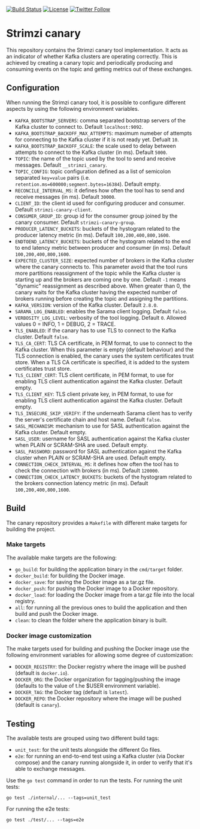 [![Build Status](https://dev.azure.com/cncf/strimzi/_apis/build/status/canary?branchName=main)](https://dev.azure.com/cncf/strimzi/_build/latest?definitionId=42&branchName=main)
[![License](https://img.shields.io/badge/license-Apache--2.0-blue.svg)](http://www.apache.org/licenses/LICENSE-2.0)
[![Twitter Follow](https://img.shields.io/twitter/follow/strimziio.svg?style=social&label=Follow&style=for-the-badge)](https://twitter.com/strimziio)

# Strimzi canary

This repository contains the Strimzi canary tool implementation.
It acts as an indicator of whether Kafka clusters are operating correctly.
This is achieved by creating a canary topic and periodically producing and consuming events on the topic and getting metrics out of these exchanges.

## Configuration

When running the Strimzi canary tool, it is possible to configure different aspects by using the following environment variables.

* `KAFKA_BOOTSTRAP_SERVERS`: comma separated bootstrap servers of the Kafka cluster to connect to. Default `localhost:9092`.
* `KAFKA_BOOTSTRAP_BACKOFF_MAX_ATTEMPTS`: maximum numeber of attempts for connecting to the Kafka cluster if it is not ready yet. Defualt `10`.
* `KAFKA_BOOTSTRAP_BACKOFF_SCALE`: the scale used to delay between attempts to connect to the Kafka cluster (in ms). Default `5000`.
* `TOPIC`: the name of the topic used by the tool to send and receive messages. Default `__strimzi_canary`.
* `TOPIC_CONFIG`: topic configuration defined as a list of semicolon separated `key=value` pairs (i.e. `retention.ms=600000;segment.bytes=16384`). Default empty.
* `RECONCILE_INTERVAL_MS`: it defines how often the tool has to send and receive messages (in ms). Default `30000`.
* `CLIENT_ID`: the client id used for configuring producer and consumer. Default `strimzi-canary-client`.
* `CONSUMER_GROUP_ID`: group id for the consumer group joined by the canary consumer. Default `strimzi-canary-group`.
* `PRODUCER_LATENCY_BUCKETS`: buckets of the hystogram related to the producer latency metric (in ms). Default `100,200,400,800,1600`.
* `ENDTOEND_LATENCY_BUCKETS`: buckets of the hystogram related to the end to end latency metric between producer and consumer (in ms). Default `100,200,400,800,1600`.
* `EXPECTED_CLUSTER_SIZE`: expected number of brokers in the Kafka cluster where the canary connects to. This parameter avoid that the tool runs more partitions reassignment of the topic while the Kafka cluster is starting up and the brokers are coming one by one. Default `-1` means "dynamic" reassignment as described above. When greater than 0, the canary waits for the Kafka cluster having the expected number of brokers running before creating the topic and assigning the partitions.
* `KAFKA_VERSION`: version of the Kafka cluster. Default `2.8.0`.
* `SARAMA_LOG_ENABLED`: enables the Sarama client logging. Default `false`.
* `VERBOSITY_LOG_LEVEL`: verbosity of the tool logging. Default `0`. Allowed values 0 = INFO, 1 = DEBUG, 2 = TRACE.
* `TLS_ENABLED`: if the canary has to use TLS to connect to the Kafka cluster. Default `false`.
* `TLS_CA_CERT`: TLS CA certificate, in PEM format, to use to connect to the Kafka cluster. When this parameter is empty (default behaviour) and the TLS connection is enabled, the canary uses the system certificates trust store. When a TLS CA certificate is specified, it is added to the system certificates trust store. 
* `TLS_CLIENT_CERT`: TLS client certificate, in PEM format, to use for enabling TLS client authentication against the Kafka cluster. Default empty.
* `TLS_CLIENT_KEY`: TLS client private key, in PEM format, to use for enabling TLS client authentication against the Kafka cluster. Default empty.
* `TLS_INSECURE_SKIP_VERIFY`:  if the underneath Sarama client has to verify the server's certificate chain and host name. Default `false`.
* `SASL_MECHANISM`: mechanism to use for SASL authentication against the Kafka cluster. Default empty.
* `SASL_USER`: username for SASL authentication against the Kafka cluster when PLAIN or SCRAM-SHA are used. Default empty.
* `SASL_PASSWORD`: password for SASL authentication against the Kafka cluster when PLAIN or SCRAM-SHA are used. Default empty.
* `CONNECTION_CHECK_INTERVAL_MS`: it defines how often the tool has to check the connection with brokers (in ms). Default `120000`.
* `CONNECTION_CHECK_LATENCY_BUCKETS`: buckets of the hystogram related to the brokers connection latency metric (in ms). Default `100,200,400,800,1600`. 

## Build

The canary repository provides a `Makefile` with different make targets for building the project.

### Make targets

The available make targets are the following:

* `go_build`: for building the application binary in the `cmd/target` folder.
* `docker_build`: for building the Docker image.
* `docker_save`: for saving the Docker image as a tar.gz file.
* `docker_push`: for pushing the Docker image to a Docker repository.
* `docker_load`: for loading the Docker image from a tar.gz file into the local registry.
* `all`: for running all the previous ones to build the application and then build and push the Docker image.
* `clean`: to clean the folder where the application binary is built.

### Docker image customization

The make targets used for building and pushing the Docker image use the following environment variables for allowing some degree of customization:

* `DOCKER_REGISTRY`: the Docker registry where the image will be pushed (default is `docker.io`).
* `DOCKER_ORG`: the Docker organization for tagging/pushing the image (defaults to the value of t.he $USER environment variable).
* `DOCKER_TAG`: the Docker tag (default is `latest`).
* `DOCKER_REPO`: the Docker repository where the image will be pushed (default is `canary`).

## Testing

The available tests are grouped using two different build tags:

* `unit_test`: for the unit tests alongside the different Go files.
* `e2e`: for running an end-to-end test using a Kafka cluster (via Docker compose) and the canary running alongside it, in order to verify that it's able to exchange messages.

Use the `go test` command in order to run the tests.
For running the unit tests:

```shell
go test ./internal/... --tags=unit_test
```

For running the e2e tests:

```shell
go test ./test/... --tags=e2e
```